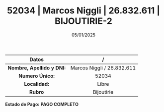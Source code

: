 ﻿---
title: 52034 | Marcos Niggli | 26.832.611 | BIJOUTIRIE-2
date: 05/01/2025
draft: false
tags: ['libre', 'titular', 'bijoutirie']
---

|          **Datos**          |  /  |
|:---------------------------:|:---:|
| **Nombre, Apellido y DNI:** | Marcos Niggli / 26.832.611 |
|      **Numero Único:**      | 52034 |
|        **Localidad:**       | Libre |
|          **Rubro**          | Bijoutirie |

**Estado de Pago:** **PAGO COMPLETO**

